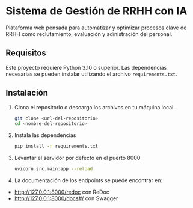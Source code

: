 # Sistema de Gestión de RRHH con IA

Plataforma web pensada para automatizar y optimizar procesos clave de RRHH como reclutamiento, evaluación y adinistración del personal.

## Requisitos

Este proyecto requiere Python 3.10 o superior. Las dependencias necesarias se pueden instalar utilizando el archivo `requirements.txt`.

## Instalación

1. Clona el repositorio o descarga los archivos en tu máquina local.

   ```bash
   git clone <url-del-repositorio>
   cd <nombre-del-repositorio>

2. Instala las dependencias

   ```bash
   pip install -r requirements.txt

3. Levantar el servidor por defecto en el puerto 8000

   ```bash
   uvicorn src.main:app --reload

4. La documentación de los endpoints se puede encontrar en: 

- http://127.0.0.1:8000/redoc con ReDoc
- http://127.0.0.1:8000/docs#/ con Swagger
